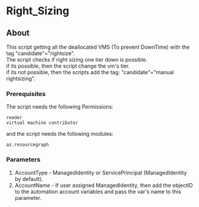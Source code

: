 # Right_Sizing
## About <a name = "about"></a>

This script getting all the deallocated VMS (To prevent DownTime) with the tag "candidate"="rightsize".  
The script checks if right sizing one tier down is possible.  
if its possible, then the script change the vm's tier.  
if its not possible, then the scripts add the tag: "candidate"="manual rightsizing".

### Prerequisites

The script needs the following Permissions:

```
reader
virtual machine contributor
```
and the script needs the following modules:
```
az.resourcegraph
```

### Parameters
1. AccountType - ManagedIdentity or ServicePrincipal (ManagedIdentity by default).
2. AccountName - If user assigned ManagedIdentity, then add the objectID to the automation account variables and pass the var's name to this parameter.

